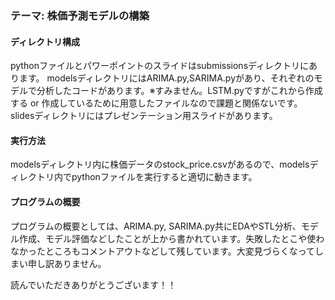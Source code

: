 ### テーマ: 株価予測モデルの構築

#### ディレクトリ構成
pythonファイルとパワーポイントのスライドはsubmissionsディレクトリにあります。
modelsディレクトリにはARIMA.py,SARIMA.pyがあり、それぞれのモデルで分析したコードがあります。※すみません。LSTM.pyですがこれから作成する or 作成しているために用意したファイルなので課題と関係ないです。
slidesディレクトリにはプレゼンテーション用スライドがあります。

#### 実行方法
modelsディレクトリ内に株価データのstock_price.csvがあるので、modelsディレクトリ内でpythonファイルを実行すると適切に動きます。

#### プログラムの概要
プログラムの概要としては、ARIMA.py, SARIMA.py共にEDAやSTL分析、モデル作成、モデル評価などしたことが上から書かれています。失敗したとこや使わなかったところもコメントアウトなどして残しています。大変見づらくなってしまい申し訳ありません。

読んでいただきありがとうございます！！